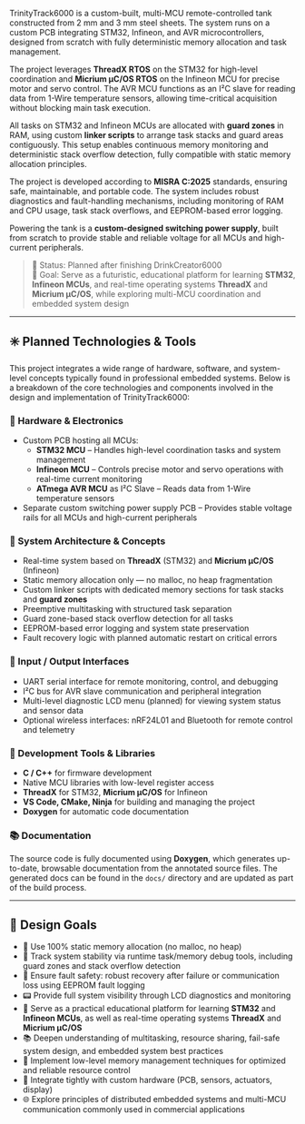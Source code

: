 TrinityTrack6000 is a custom-built, multi-MCU remote-controlled tank constructed from 2 mm and 3 mm steel sheets. The system runs on a custom PCB integrating STM32, Infineon, and AVR microcontrollers, designed from scratch with fully deterministic memory allocation and task management.

The project leverages **ThreadX RTOS** on the STM32 for high-level coordination and **Micrium µC/OS RTOS** on the Infineon MCU for precise motor and servo control. The AVR MCU functions as an I²C slave for reading data from 1-Wire temperature sensors, allowing time-critical acquisition without blocking main task execution.

All tasks on STM32 and Infineon MCUs are allocated with **guard zones** in RAM, using custom **linker scripts** to arrange task stacks and guard areas contiguously. This setup enables continuous memory monitoring and deterministic stack overflow detection, fully compatible with static memory allocation principles.

The project is developed according to **MISRA C:2025** standards, ensuring safe, maintainable, and portable code. The system includes robust diagnostics and fault-handling mechanisms, including monitoring of RAM and CPU usage, task stack overflows, and EEPROM-based error logging.

Powering the tank is a **custom-designed switching power supply**, built from scratch to provide stable and reliable voltage for all MCUs and high-current peripherals.

> 🔧 Status: Planned after finishing DrinkCreator6000  
> 🧪 Goal: Serve as a futuristic, educational platform for learning **STM32**, **Infineon MCUs**, and real-time operating systems **ThreadX** and **Micrium µC/OS**, while exploring multi-MCU coordination and embedded system design  

---

## ✳️ Planned Technologies & Tools

This project integrates a wide range of hardware, software, and system-level concepts typically found in professional embedded systems. Below is a breakdown of the core technologies and components involved in the design and implementation of TrinityTrack6000:

### 🔌 Hardware & Electronics
- Custom PCB hosting all MCUs:
  - **STM32 MCU** – Handles high-level coordination tasks and system management
  - **Infineon MCU** – Controls precise motor and servo operations with real-time current monitoring
  - **ATmega AVR MCU** as I²C Slave – Reads data from 1-Wire temperature sensors
- Separate custom switching power supply PCB – Provides stable voltage rails for all MCUs and high-current peripherals

### 🧠 System Architecture & Concepts
- Real-time system based on **ThreadX** (STM32) and **Micrium µC/OS** (Infineon)
- Static memory allocation only — no malloc, no heap fragmentation
- Custom linker scripts with dedicated memory sections for task stacks and **guard zones**
- Preemptive multitasking with structured task separation
- Guard zone-based stack overflow detection for all tasks
- EEPROM-based error logging and system state preservation
- Fault recovery logic with planned automatic restart on critical errors

### 💬 Input / Output Interfaces
- UART serial interface for remote monitoring, control, and debugging
- I²C bus for AVR slave communication and peripheral integration
- Multi-level diagnostic LCD menu (planned) for viewing system status and sensor data
- Optional wireless interfaces: nRF24L01 and Bluetooth for remote control and telemetry

### 🧰 Development Tools & Libraries
- **C / C++** for firmware development
- Native MCU libraries with low-level register access
- **ThreadX** for STM32, **Micrium µC/OS** for Infineon
- **VS Code, CMake, Ninja** for building and managing the project
- **Doxygen** for automatic code documentation

### 📚 Documentation
The source code is fully documented using **Doxygen**, which generates up-to-date, browsable documentation from the annotated source files. The generated docs can be found in the `docs/` directory and are updated as part of the build process.

---

## 🧠 Design Goals

- 💾 Use 100% static memory allocation (no malloc, no heap)
- 🧰 Track system stability via runtime task/memory debug tools, including guard zones and stack overflow detection
- 🔁 Ensure fault safety: robust recovery after failure or communication loss using EEPROM fault logging
- 📟 Provide full system visibility through LCD diagnostics and monitoring
- 🧪 Serve as a practical educational platform for learning **STM32** and **Infineon MCUs**, as well as real-time operating systems **ThreadX** and **Micrium µC/OS**
- 📚 Deepen understanding of multitasking, resource sharing, fail-safe system design, and embedded system best practices
- 🧩 Implement low-level memory management techniques for optimized and reliable resource control
- 🧱 Integrate tightly with custom hardware (PCB, sensors, actuators, display)
- 🌐 Explore principles of distributed embedded systems and multi-MCU communication commonly used in commercial applications


